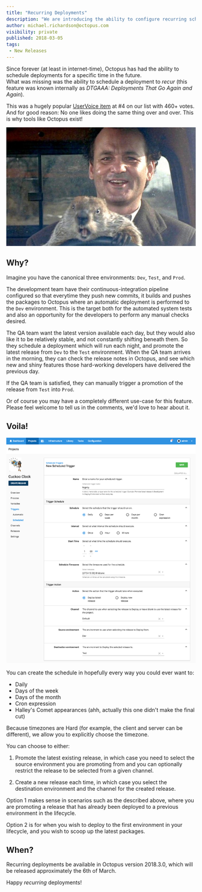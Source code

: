 ```yaml
---
title: "Recurring Deployments"
description: "We are introducing the ability to configure recurring scheduled deployments."
author: michael.richardson@octopus.com
visibility: private
published: 2018-03-05
tags:
 - New Releases
---
```


Since forever (at least in internet-time), Octopus has had the ability to schedule deployments for a specific time in the future.   
What was missing was the ability to schedule a deployment to _recur_ (this feature was known internally as _DTGAAA: Deployments That Go Again and Again_).  

This was a hugely popular [UserVoice item](https://octopusdeploy.uservoice.com/forums/170787-general/suggestions/6599104-recurring-scheduled-deployments) at #4 on our list with 460+ votes. And for good reason:  No one likes doing the same thing over and over.  This is why tools like Octopus exist! 

![Groundhog Day](groundhog-day.jpg)


## Why?

Imagine you have the canonical three environments: `Dev`, `Test`, and `Prod`.

The development team have their continuous-integration pipeline configured so that everytime they push new commits, it builds and pushes the packages to Octopus where an automatic deployment is performed to the `Dev` environment.  This is the target both for the automated system tests and also an opportunity for the developers to perform any manual checks desired. 

The QA team want the latest version available each day, but they would also like it to be relatively stable, and not constantly shifting beneath them.  So they schedule a deployment which will run each night, and promote the latest release from `Dev` to the `Test` environment.  When the QA team arrives in the morning, they can check the release notes in Octopus, and see which new and shiny features those hard-working developers have delivered the previous day.  

If the QA team is satisfied, they can manually trigger a promotion of the release from `Test` into `Prod`. 

Or of course you may have a completely different use-case for this feature.  Please feel welcome to tell us in the comments, we'd love to hear about it.

## Voila! 

![Configuring Recurring Deployment](recurring-nightly-deployment.png "width=500")

You can create the schedule in hopefully every way you could ever want to: 

- Daily
- Days of the week
- Days of the month
- Cron expression 
- Halley's Comet appearances (ahh, actually this one didn't make the final cut)

Because timezones are Hard (for example, the client and server can be different), we allow you to explicitly choose the timezone.  

You can choose to either:

1. Promote the latest existing release, in which case you need to select the source environment you are promoting from and you can optionally restrict the release to be selected from a given channel.

2. Create a new release each time, in which case you select the destination environment and the channel for the created release. 

Option 1 makes sense in scenarios such as the described above, where you are promoting a release that has already been deployed to a previous environment in the lifecycle. 

Option 2 is for when you wish to deploy to the first environment in your lifecycle, and you wish to scoop up the latest packages.

## When?

Recurring deployments be available in Octopus version 2018.3.0, which will be released approximately the 6th of March. 

Happy _recurring_ deployments!